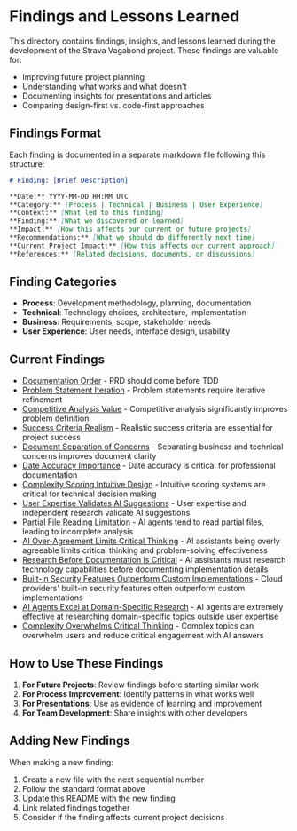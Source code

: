 # Findings and Lessons Learned

This directory contains findings, insights, and lessons learned during the development of the Strava Vagabond project. These findings are valuable for:

- Improving future project planning
- Understanding what works and what doesn't
- Documenting insights for presentations and articles
- Comparing design-first vs. code-first approaches

## Findings Format

Each finding is documented in a separate markdown file following this structure:

```markdown
# Finding: [Brief Description]

**Date:** YYYY-MM-DD HH:MM UTC  
**Category:** [Process | Technical | Business | User Experience]  
**Context:** [What led to this finding]  
**Finding:** [What we discovered or learned]  
**Impact:** [How this affects our current or future projects]  
**Recommendations:** [What we should do differently next time]  
**Current Project Impact:** [How this affects our current approach]  
**References:** [Related decisions, documents, or discussions]
```

## Finding Categories

- **Process**: Development methodology, planning, documentation
- **Technical**: Technology choices, architecture, implementation
- **Business**: Requirements, scope, stakeholder needs
- **User Experience**: User needs, interface design, usability

## Current Findings

- [Documentation Order](001-documentation-order.md) - PRD should come before TDD
- [Problem Statement Iteration](002-problem-statement-iteration.md) - Problem statements require iterative refinement
- [Competitive Analysis Value](003-competitive-analysis-value.md) - Competitive analysis significantly improves problem definition
- [Success Criteria Realism](004-success-criteria-realism.md) - Realistic success criteria are essential for project success
- [Document Separation of Concerns](005-document-separation-of-concerns.md) - Separating business and technical concerns improves document clarity
- [Date Accuracy Importance](006-date-accuracy-importance.md) - Date accuracy is critical for professional documentation
- [Complexity Scoring Intuitive Design](007-complexity-scoring-intuitive-design.md) - Intuitive scoring systems are critical for technical decision making
- [User Expertise Validates AI Suggestions](008-user-expertise-ai-suggestions.md) - User expertise and independent research validate AI suggestions
- [Partial File Reading Limitation](009-partial-file-reading-limitation.md) - AI agents tend to read partial files, leading to incomplete analysis
- [AI Over-Agreement Limits Critical Thinking](010-ai-over-agreement-limits-critical-thinking.md) - AI assistants being overly agreeable limits critical thinking and problem-solving effectiveness
- [Research Before Documentation is Critical](011-research-before-documentation.md) - AI assistants must research technology capabilities before documenting implementation details
- [Built-in Security Features Outperform Custom Implementations](012-built-in-security-vs-custom-implementation.md) - Cloud providers' built-in security features often outperform custom implementations
- [AI Agents Excel at Domain-Specific Research](013-ai-agents-excel-at-domain-specific-research.md) - AI agents are extremely effective at researching domain-specific topics outside user expertise
- [Complexity Overwhelms Critical Thinking](014-complexity-overwhelms-critical-thinking.md) - Complex topics can overwhelm users and reduce critical engagement with AI answers

## How to Use These Findings

1. **For Future Projects**: Review findings before starting similar work
2. **For Process Improvement**: Identify patterns in what works well
3. **For Presentations**: Use as evidence of learning and improvement
4. **For Team Development**: Share insights with other developers

## Adding New Findings

When making a new finding:
1. Create a new file with the next sequential number
2. Follow the standard format above
3. Update this README with the new finding
4. Link related findings together
5. Consider if the finding affects current project decisions
